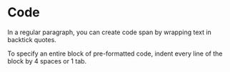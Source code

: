 # Code

In a regular paragraph, you can create code span by wrapping text in backtick quotes.

To specify an entire block of pre-formatted code, indent every line of the block by 4 spaces or 1 tab.

